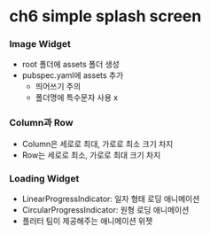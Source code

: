 # ch6 simple splash screen

### Image Widget
- root 폴더에 assets 폴더 생성
- pubspec.yaml에 assets 추가
  - 띄어쓰기 주의
  - 폴더명에 특수문자 사용 x

### Column과 Row
- Column은 세로로 최대, 가로로 최소 크기 차지
- Row는 세로로 최소, 가로로 최대 크기 차지

### Loading Widget
- LinearProgressIndicator: 일자 형태 로딩 애니메이션
- CircularProgressIndicator: 원형 로딩 애니메이션
- 플러터 팀이 제공해주는 애니메이션 위젯